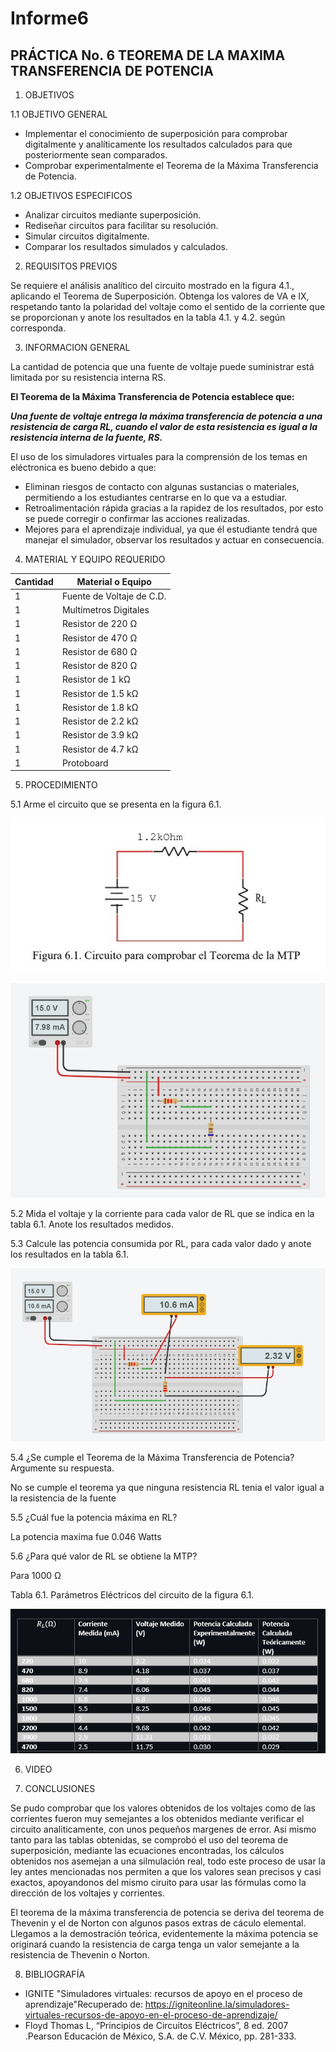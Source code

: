 # Informe6

## PRÁCTICA No. 6 TEOREMA DE LA MAXIMA TRANSFERENCIA DE POTENCIA

1. OBJETIVOS

1.1 OBJETIVO GENERAL

- Implementar el conocimiento de superposición para comprobar digitalmente y analíticamente los resultados calculados para que posteriormente sean comparados.
- Comprobar experimentalmente el Teorema de la Máxima Transferencia de Potencia.

1.2 OBJETIVOS ESPECIFICOS
- Analizar circuitos mediante superposición.
- Rediseñar circuitos para facilitar su resolución.
- Simular circuitos digitalmente.
- Comparar los resultados simulados y calculados.

2. REQUISITOS PREVIOS

Se requiere el análisis analítico del circuito mostrado en la figura 4.1., aplicando el Teorema de Superposición. Obtenga los valores de VA e IX, respetando tanto la polaridad del voltaje como el sentido de la corriente que se proporcionan y anote los resultados en la tabla 4.1. y 4.2. según corresponda.

3. INFORMACION GENERAL

La cantidad de potencia que una fuente de voltaje puede suministrar está limitada por su resistencia interna RS.

**El Teorema de la Máxima Transferencia de Potencia establece que:**

***Una fuente de voltaje entrega la máxima transferencia de potencia a una resistencia
de carga RL, cuando el valor de esta resistencia es igual a la resistencia interna de la
fuente, RS.***

El uso de los simuladores virtuales para la comprensión de los temas en eléctronica es bueno debido a que:

- Eliminan riesgos de contacto con algunas sustancias o materiales, permitiendo a los estudiantes centrarse en lo que va a estudiar.
- Retroalimentación rápida gracias a la rapidez de los resultados, por esto se puede corregir o confirmar las acciones realizadas.
- Mejores para el aprendizaje individual, ya que él estudiante tendrá que manejar el simulador, observar los resultados y actuar en consecuencia.

4. MATERIAL Y EQUIPO REQUERIDO

| Cantidad | Material o Equipo | 
| --------- | --------- | 
| 1 | Fuente de Voltaje de C.D. | 
| 1 | Multímetros Digitales | 
| 1 | Resistor de 220 Ω |
| 1 | Resistor de 470 Ω | 
| 1 | Resistor de 680 Ω | 
| 1 | Resistor de 820 Ω |
| 1 | Resistor de 1 kΩ  |
| 1 | Resistor de 1.5 kΩ|
| 1 | Resistor de 1.8 kΩ |
| 1 | Resistor de 2.2 kΩ |
| 1 | Resistor de 3.9 kΩ |
| 1 | Resistor de 4.7 kΩ |
| 1 | Protoboard | 
5. PROCEDIMIENTO

5.1 Arme el circuito que se presenta en la figura 6.1.

![](Img/circuito1.jpg)

![](Img/circuito2.jpg)

5.2 Mida el voltaje y la corriente para cada valor de RL que se indica en la tabla 6.1. Anote los resultados medidos.

5.3 Calcule las potencia consumida por RL, para cada valor dado y anote los resultados en la tabla 6.1.

![](Img/circuito3.jpg)

5.4 ¿Se cumple el Teorema de la Máxima Transferencia de Potencia? Argumente su respuesta.

No se cumple el teorema ya que ninguna resistencia RL tenia el valor igual a la resistencia de la fuente

5.5 ¿Cuál fue la potencia máxima en RL? 

La potencia maxima fue 0.046 Watts

5.6 ¿Para qué valor de RL se obtiene la MTP? 

Para 1000 Ω

Tabla 6.1. Parámetros Eléctricos del circuito de la figura 6.1.

![](Img/circuito4.jpg)

6. VIDEO

7. CONCLUSIONES

Se pudo comprobar que los valores obtenidos de los voltajes como de las corrientes fueron muy semejantes a los obtenidos mediante verificar el circuito analiticamente, con unos pequeños margenes de error. Asi mismo tanto para las tablas obtenidas, se comprobó el uso del teorema de superposición, mediante las ecuaciones encontradas, los cálculos obtenidos nos asemejan a una silmulación real, todo este proceso de usar la ley antes mencionadas nos permiten a que los valores sean precisos y casi exactos, apoyandonos del mismo ciruito para usar las fórmulas como la dirección de los voltajes y corrientes.

El teorema de la máxima transferencia de potencia se deriva del teorema de Thevenin y el de Norton con algunos pasos extras de cáculo elemental. Llegamos a la demostración teórica, evidentemente la máxima potencia se originará cuando la resistencia de carga tenga un valor semejante a la resistencia de Thevenin o Norton.

8. BIBLIOGRAFÍA

- IGNITE "Simuladores virtuales: recursos de apoyo en el proceso de aprendizaje"Recuperado de: https://igniteonline.la/simuladores-virtuales-recursos-de-apoyo-en-el-proceso-de-aprendizaje/
- Floyd Thomas L, “Principios de Circuitos Eléctricos”, 8 ed. 2007 .Pearson Educación de México, S.A. de C.V. México, pp. 281-333.

